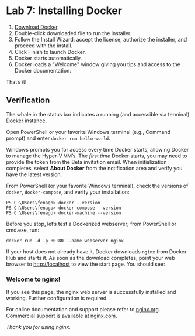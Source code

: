 

Lab 7: Installing Docker
==========================



1.  [Download Docker](https://docs.docker.com/desktop/windows/install/).
2.  Double-click downloaded file to run the installer.
3.  Follow the Install Wizard: accept the license, authorize the installer, and proceed with the install.
4.  Click Finish to launch Docker.
5.  Docker starts automatically.
6.  Docker loads a "Welcome" window giving you tips and access to the Docker documentation.

That’s it!

Verification
------------

The whale in the status bar indicates a running (and accessible via
terminal) Docker instance.

Open PowerShell or your favorite Windows terminal (e.g., Command prompt)
and enter `docker run hello-world`.

Windows prompts you for access every time Docker starts, allowing Docker
to manage the Hyper-V VM’s. The *first time* Docker starts, you may need
to provide the token from the Beta invitation email. When initialization
completes, select **About Docker** from the notification area and verify
you have the latest version.

From PowerShell (or your favorite Windows terminal), check the versions
of `docker`, `docker-compose`,
and verify your installation:

```
PS C:\Users\fenago> docker --version
PS C:\Users\fenago> docker-compose --version
PS C:\Users\fenago> docker-machine --version
```

Before you stop, let’s test a Dockerized webserver; from PowerShell or
cmd.exe, run:

```
docker run -d -p 80:80 --name webserver nginx
```

If your host does not already have it, Docker downloads
`nginx` from Docker Hub and starts it. As soon as
the download completes, point your web browser to
[http://localhost](http://localhost/) to view the start page. You should see:



### Welcome to nginx!

If you see this page, the nginx web server is successfully installed and
working. Further configuration is required.

For online documentation and support please refer to
[nginx.org](https://nginx.org/). Commercial support is available at
[nginx.com](https://nginx.com/).

*Thank you for using nginx.*

